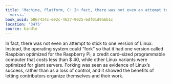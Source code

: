 ```yaml
---
title: 'Machine, Platform, C: In fact, there was not even an attempt to stick to one
  versi…'
book_uuid: b867434c-e02c-4627-9025-6df01d9a6b1c
location: '3475'
source: kindle
---
```


In fact, there was not even an attempt to stick to one version of Linux. Instead, the operating system could “fork” so that it had one version called Raspbian optimized for the Raspberry Pi, a credit card–sized programmable computer that costs less than $ 40, while other Linux variants were optimized for giant servers. Forking was seen as evidence of Linux’s success, rather than as a loss of control, and it showed the benefits of letting contributors organize themselves and their work.